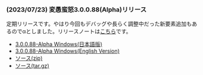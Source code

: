 
### (2023/07/23) 変愚蛮怒3.0.0.88(Alpha)リリース
定期リリースです。やはり今回もデバッグや長らく調整中だった新要素追加もあるのでαとしました。リリースノートは[こちら](https://github.com/hengband/hengband/releases/tag/3.0.0.88-alpha)です。

- [3.0.0.88-Alpha Windows(日本語版)](https://github.com/hengband/hengband/releases/download/3.0.0.88-alpha/Hengband-3.0.0.88-Alpha-jp.zip)
- [3.0.0.88-Alpha Windows(English Version)](https://github.com/hengband/hengband/releases/download/3.0.0.88-alpha/Hengband-3.0.0.88-Alpha-en.zip)
- [ソース(zip)](https://github.com/hengband/hengband/archive/refs/tags/3.0.0.88-alpha.zip)
- [ソース(tar.gz)](https://github.com/hengband/hengband/archive/refs/tags/3.0.0.88-alpha.tar.gz)

